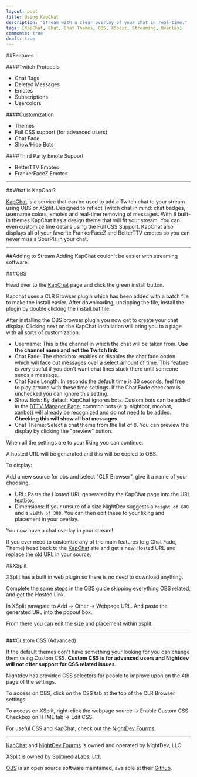 ```yaml
---
layout: post
title: Using KapChat
description: "Stream with a clear overlay of your chat in real-time."
tags: [KapChat, Chat, Chat Themes, OBS, XSplit, Streaming, Overlay]
comments: true
draft: true
---
```

##Features

####Twitch Protocols

 - Chat Tags
 - Deleted Messages
 - Emotes
 - Subscriptions
 - Usercolors
 
####Customization

 - Themes
 - Full CSS support (for advanced users) 
 - Chat Fade
 - Show/Hide Bots
 
####Third Party Emote Support

 - BetterTTV Emotes
 - FrankerFaceZ Emotes
 
 

----------


##What is KapChat?

[KapChat](https://nightdev.com/kapchat/) is a service that can be used to add a Twitch chat to your stream using OBS or XSplit. Designed to reflect Twitch chat in mind: chat badges, username colors, emotes and real-time removing of messages. With 8 built-in themes KapChat has a design theme that will fit your stream. You can even customize fine details using the Full CSS Support. KapChat also displays all of your favorite FrankerFaceZ and BetterTTV emotes so you can never miss a SourPls in your chat. 

----------

##Adding to Stream
Adding KapChat couldn't be easier with streaming software. 

###OBS

Head over to the [KapChat](https://nightdev.com/kapchat/) page and click the green install button.

Kapchat uses a CLR Browser plugin which has been added with a batch file to make the install easier. After downloading, unzipping the file, install the plugin by double clicking the install.bat file. 

After installing the OBS browser plugin you now get to create your chat display. Clicking next on the KapChat Installation will bring you to a page with all sorts of customization. 

 - Username: This is the channel in which the chat will be taken from. **Use the channel name and not the Twitch link.**
 - Chat Fade: The checkbox enables or disables the chat fade option which will fade out messages over a select amount of time. This feature is very useful if you don't want chat lines stuck there until someone sends a message.
 - Chat Fade Length: In seconds the default time is 30 seconds, feel free to play around with these time settings. If the Chat Fade checkbox is unchecked you can ignore this setting.
 - Show Bots: By default KapChat ignores bots. Custom bots can be added in the [BTTV Manager Page](https://manage.betterttv.net/channel), common bots (e.g. nightbot, moobot, xanbot) will already be recognized and do not need to be added. **Checking this will show all bot messages.**
 - Chat Theme: Select a chat theme from the list of 8. You can preview the display by clicking the "preview" button.

When all the settings are to your liking you can continue. 

A hosted URL will be generated and this will be copied to OBS.

To display:

Add a new source for obs and select "CLR Browser", give it a name of your choosing.

 - URL: Paste the Hosted URL generated by the KapChat page into the URL textbox. 
 - Dimensions:  If your unsure of a size NightDev suggests a `height of 600` and a `width of 300`. You can then edit these to your liking and placement in your overlay.

You now have a chat overlay in your stream! 

If you ever need to customize any of the main features (e.g Chat Fade, Theme) head back to the [KapChat](https://nightdev.com/kapchat/) site and get a new Hosted URL and replace the old URL in your source.

##XSplit

XSplit has a built in web plugin so there is no need to download anything. 

Complete the same steps in the OBS guide skipping everything OBS related, and get the Hosted Link. 

In XSplit navagate to Add -> Other -> Webpage URL. And paste the generated URL into the popout box. 

From there you can edit the size and placement within xsplit.


----------

###Custom CSS (Advanced)

If the default themes don't have something your looking for you can change them using Custom CSS. **Custom CSS is for advanced users and Nightdev will not offer support for CSS related issues.**

Nightdev has provided CSS selectors for people to improve upon on the 4th page of the settings.

To access on OBS, click on the CSS tab at the top of the CLR Browser settings.

To access on XSplit, right-click the webpage source -> Enable Custom CSS Checkbox on HTML tab -> Edit CSS. 

For useful CSS and KapChat, check out the [NightDev Fourms](https://community.nightdev.com/c/kapchat). 

----------

[KapChat](https://nightdev.com/kapchat/) and [NightDev Fourms](https://community.nightdev.com) is owned and operated by NightDev, LLC.

[XSplit](https://www.xsplit.com) is owned by  [SplitmediaLabs, Ltd.](http://www.splitmedialabs.com/)

[OBS](https://obsproject.com/) is an open source software maintained, avaiable at their [Github](https://github.com/jp9000/OBS).
